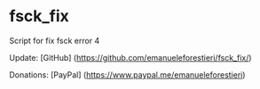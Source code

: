 # fsck_fix

Script for fix fsck error 4

Update: [GitHub] (https://github.com/emanueleforestieri/fsck_fix/)

Donations: [PayPal] (https://www.paypal.me/emanueleforestieri)
